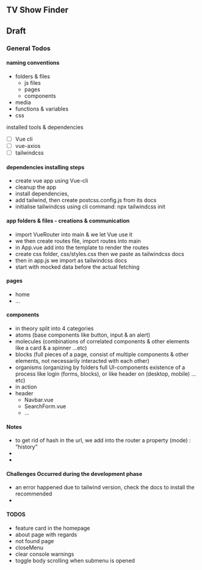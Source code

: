 ## TV Show Finder

## Draft

### General Todos

#### naming conventions

- folders & files
  - js files
  - pages
  - components
- media
- functions & variables
- css

installed tools & dependencies

- [ ] Vue cli
- [ ] vue-axios
- [ ] tailwindcss

#### dependencies installing steps

- create vue app using Vue-cli
- cleanup the app
- install dependencies,
- add tailwind, then create postcss.config.js from its docs
- initialise tailwindcss using cli command: npx tailwindcss init

#### app folders & files - creations & communication

- import VueRouter into main & we let Vue use it
- we then create routes file, import routes into main
- in App.vue add <router-view/> into the template to render the routes
- create css folder, css/styles.css then we paste as tailwindcss docs
- then in app.js we import as tailwindcss docs
- start with mocked data before the actual fetching

#### pages

- home
- ...

#### components

- in theory
  split into 4 categories
- atoms (base components like button, input & an alert)
- molecules (combinations of correlated components & other elements like a card & a spinner …etc)
- blocks (full pieces of a page, consist of multiple components & other elements, not necessarily interacted with each other)
- organisms (organizing by folders full UI-components existence of a process like login (forms, blocks), or like header on (desktop, mobile) …etc)
- in action
- header
  - Navbar.vue
  - SearchForm.vue
  - ...

#### Notes

- to get rid of hash in the url, we add into the router a property (mode) : “history”
-
-

#### Challenges Occurred during the development phase

- an error happened due to tailwind version, check the docs to install the recommended
-

#### TODOS

- feature card in the homepage
- about page with regards
- not found page
- closeMenu
- clear console warnings
- toggle body scrolling when submenu is opened
